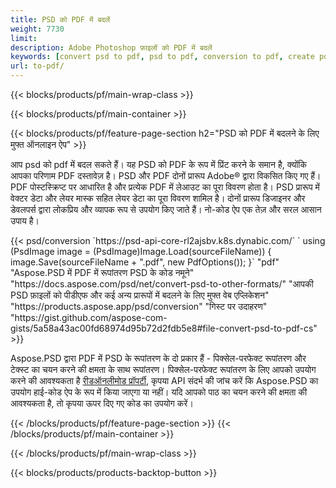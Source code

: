```yaml
---
title: PSD को PDF में बदलें
weight: 7730
limit: 
description: Adobe Photoshop फ़ाइलों को PDF में बदलें
keywords: [convert psd to pdf, psd to pdf, conversion to pdf, create pdf from psd, print psd as pdf]
url: to-pdf/
---
```


{{< blocks/products/pf/main-wrap-class >}}

{{< blocks/products/pf/main-container >}}

{{< blocks/products/pf/feature-page-section h2="PSD को PDF में बदलने के लिए मुफ्त ऑनलाइन ऐप" >}}
<p>आप psd को pdf में बदल सकते हैं। यह PSD को PDF के रूप में प्रिंट करने के समान है, क्योंकि आपका परिणाम PDF दस्तावेज़ है। PSD और PDF दोनों प्रारूप Adobe® द्वारा विकसित किए गए हैं। PDF पोस्टस्क्रिप्ट पर आधारित है और प्रत्येक PDF में लेआउट का पूरा विवरण होता है। PSD प्रारूप में वेक्टर डेटा और लेयर मास्क सहित लेयर डेटा का पूरा विवरण शामिल है। दोनों प्रारूप डिजाइनर और डेवलपर्स द्वारा लोकप्रिय और व्यापक रूप से उपयोग किए जाते हैं। नो-कोड ऐप एक तेज़ और सरल आसान उपाय है।</p>
{{< psd/conversion `https://psd-api-core-rl2ajsbv.k8s.dynabic.com/` 
`    using (PsdImage image = (PsdImage)Image.Load(sourceFileName))
    {
        image.Save(sourceFileName + ".pdf", new PdfOptions());
    }` 
	"pdf" 
"Aspose.PSD में PDF में रूपांतरण PSD के कोड नमूने"  "https://docs.aspose.com/psd/net/convert-psd-to-other-formats/" 
"आपकी PSD फ़ाइलों को पीडीएफ और कई अन्य प्रारूपों में बदलने के लिए मुफ्त वेब एप्लिकेशन" "https://products.aspose.app/psd/conversion" 
"गिस्ट पर उदाहरण" "https://gist.github.com/aspose-com-gists/5a58a43ac00fd68974d95b72d2fdb5e8#file-convert-psd-to-pdf-cs" >}}
<p>Aspose.PSD द्वारा PDF में PSD के रूपांतरण के दो प्रकार हैं - पिक्सेल-परफेक्ट रूपांतरण और टेक्स्ट का चयन करने की क्षमता के साथ रूपांतरण। पिक्सेल-परफेक्ट रूपांतरण के लिए आपको उपयोग करने की आवश्यकता है <a href="https://reference.aspose.com/psd/net/aspose.psd.imageloadoptions/psdloadoptions/readonlymode/">रीडऑनलीमोड प्रॉपर्टी</a>, कृपया API संदर्भ की जांच करें कि Aspose.PSD का उपयोग हाई-कोड ऐप के रूप में किया जाएगा या नहीं। यदि आपको पाठ का चयन करने की क्षमता की आवश्यकता है, तो कृपया ऊपर दिए गए कोड का उपयोग करें।</p>
{{< /blocks/products/pf/feature-page-section >}}
{{< /blocks/products/pf/main-container >}}


{{< /blocks/products/pf/main-wrap-class >}}

{{< blocks/products/products-backtop-button >}}
